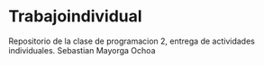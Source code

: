 # Trabajoindividual
Repositorio de la clase de programacion 2, entrega de actividades individuales. Sebastian Mayorga Ochoa
